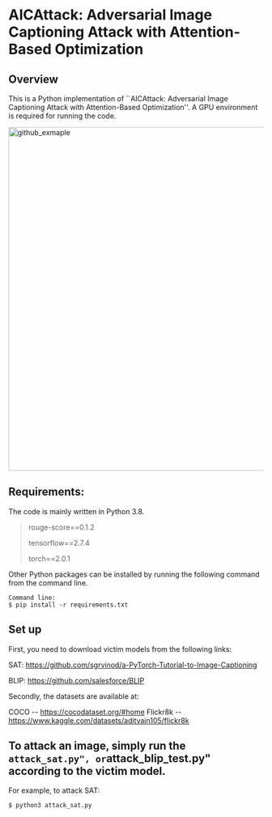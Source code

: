 # AICAttack: Adversarial Image Captioning Attack with Attention-Based Optimization

## Overview
This is a Python implementation of ``AICAttack: Adversarial Image Captioning Attack with Attention-Based Optimization''. A GPU environment is required for running the code.

<img width="679" alt="github_exmaple" src="https://github.com/UTSJiyaoLi/Adversarial-Image-Captioning-Attack/assets/49722565/df6d5611-541c-4af9-9e40-74e1069303dc">

## Requirements:
The code is mainly written in Python 3.8.
> rouge-score==0.1.2
> 
> tensorflow==2.7.4
> 
> torch==2.0.1
>

Other Python packages can be installed by running the following command from the command line.

```
Command line:
$ pip install -r requirements.txt
```

## Set up
First, you need to download victim models from the following links:

SAT: https://github.com/sgrvinod/a-PyTorch-Tutorial-to-Image-Captioning

BLIP: https://github.com/salesforce/BLIP

Secondly, the datasets are available at:

COCO -- https://cocodataset.org/#home
Flickr8k -- https://www.kaggle.com/datasets/adityajn105/flickr8k

## To attack an image, simply run the `` attack_sat.py", or ``attack_blip_test.py" according to the victim model.
For example, to attack SAT:

```
$ python3 attack_sat.py
```

